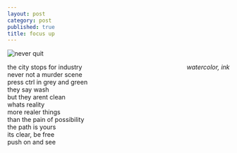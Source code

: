 ```yaml
---
layout: post
category: post
published: true
title: focus up
---
```

![never quit]({{site.baseurl}}/media/never-quit.jpeg)
<!--more-->
<span class='date' style='float:right;'>*watercolor, ink*</span>

the city stops for industry  
never not a murder scene  
press ctrl in grey and green  
they say wash  
but they arent clean  
whats reality  
more realer things  
than the pain of possibility  
the path is yours  
its clear, be free  
push on and see  
